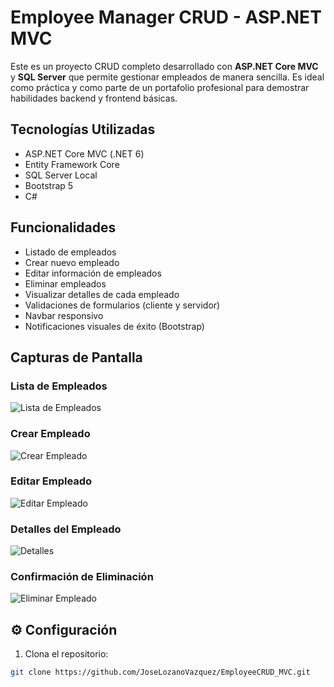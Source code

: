 # Employee Manager CRUD - ASP.NET MVC

Este es un proyecto CRUD completo desarrollado con **ASP.NET Core MVC** y **SQL Server** que permite gestionar empleados de manera sencilla. Es ideal como práctica y como parte de un portafolio profesional para demostrar habilidades backend y frontend básicas.

## Tecnologías Utilizadas
- ASP.NET Core MVC (.NET 6)
- Entity Framework Core
- SQL Server Local
- Bootstrap 5
- C#

## Funcionalidades
- Listado de empleados
- Crear nuevo empleado
- Editar información de empleados
- Eliminar empleados
- Visualizar detalles de cada empleado
- Validaciones de formularios (cliente y servidor)
- Navbar responsivo
- Notificaciones visuales de éxito (Bootstrap)

## Capturas de Pantalla
### Lista de Empleados
![Lista de Empleados](./screenshots/index.png)

### Crear Empleado
![Crear Empleado](./screenshots/create.png)

### Editar Empleado
![Editar Empleado](./screenshots/edit.png)

### Detalles del Empleado
![Detalles](./screenshots/details.png)

### Confirmación de Eliminación
![Eliminar Empleado](./screenshots/delete.png)

## ⚙️ Configuración
1. Clona el repositorio:
```bash
git clone https://github.com/JoseLozanoVazquez/EmployeeCRUD_MVC.git
